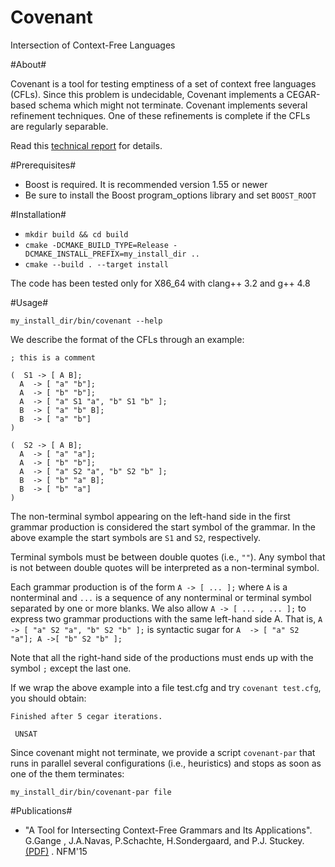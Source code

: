 # Covenant #

Intersection of Context-Free Languages

#About#

Covenant is a tool for testing emptiness of a set of context free
languages (CFLs). Since this problem is undecidable, Covenant
implements a CEGAR-based schema which might not terminate. Covenant
implements several refinement techniques. One of these refinements is
complete if the CFLs are regularly separable.

Read this [technical report](http://arxiv.org/abs/1411.5131) for details.

#Prerequisites#

- Boost is required. It is recommended version 1.55 or newer
- Be sure to install the Boost program_options library and set `BOOST_ROOT`

#Installation#

- `mkdir build && cd build`
- `cmake -DCMAKE_BUILD_TYPE=Release -DCMAKE_INSTALL_PREFIX=my_install_dir ..`
- `cmake --build . --target install`

The code has been tested only for X86_64 with clang++ 3.2 and g++ 4.8

#Usage#

`my_install_dir/bin/covenant --help` 

We describe the format of the CFLs through an example:

    ; this is a comment

    (  S1 -> [ A B]; 
      A  -> [ "a" "b"]; 
      A  -> [ "b" "b"]; 
      A  -> [ "a" S1 "a", "b" S1 "b" ]; 
      B  -> [ "a" "b" B]; 
      B  -> [ "a" "b"]  
    )
    
    (  S2 -> [ A B]; 
      A  -> [ "a" "a"]; 
      A  -> [ "b" "b"]; 
      A  -> [ "a" S2 "a", "b" S2 "b" ]; 
      B  -> [ "b" "a" B];
      B  -> [ "b" "a"]  
    )  

The non-terminal symbol appearing on the left-hand side in the first
grammar production is considered the start symbol of the grammar. In
the above example the start symbols are `S1` and `S2`, respectively.

Terminal symbols must be between double quotes (i.e.,
`""`). Any symbol that is not between double quotes will be
interpreted as a non-terminal symbol.

Each grammar production is of the form `A -> [ ... ];` where `A` is a nonterminal 
and `...` is a sequence of any nonterminal or terminal symbol separated by one or 
more blanks. We also allow `A -> [ ... , ... ];` to express two grammar
productions with the same left-hand side A. That is,  `A  -> [ "a" S2 "a", "b" S2 "b" ];` 
is syntactic sugar for `A  -> [ "a" S2 "a"]; A ->[ "b" S2 "b" ];`
 
Note that all the right-hand side of the productions must ends up with the symbol `;`
except the last one.

If we wrap the above example into a file test.cfg and try
`covenant test.cfg`, you should obtain:

`Finished after 5 cegar iterations.`   

` UNSAT`

Since covenant might not terminate, we provide a script `covenant-par`
that runs in parallel several configurations (i.e., heuristics) and
stops as soon as one of the them terminates:

`my_install_dir/bin/covenant-par file`

#Publications#

- "A Tool for Intersecting Context-Free Grammars and Its Applications". G.Gange , J.A.Navas, P.Schachte, H.Sondergaard, and P.J. Stuckey. [(PDF)](http://www.clip.dia.fi.upm.es/~jorge/docs/cfg_nfm15.pdf) . NFM'15
